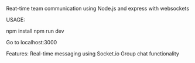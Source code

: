 Reat-time team communication using Node.js and express with websockets

USAGE:

npm install
npm run dev

Go to localhost:3000

Features:
Real-time messaging using Socket.io
Group chat functionality
